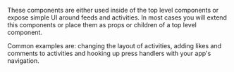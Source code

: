 These components are either used inside of the top level components or expose simple UI around feeds and activities. In most cases you will extend this components or place them as props or children of a top level component.

Common examples are: changing the layout of activities, adding likes and comments to activities and hooking up press handlers with your app's navigation.
